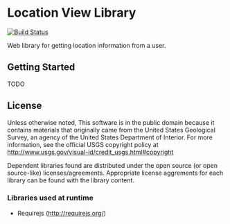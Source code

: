Location View Library
=====================

[![Build Status](https://travis-ci.org/usgs/hazdev-location-view.png)](https://travis-ci.org/usgs/hazdev-location-view)

Web library for getting location information from a user.

## Getting Started

TODO

## License

Unless otherwise noted, This software is in the public domain because it
contains materials that originally came from the United States Geological
Survey, an agency of the United States Department of Interior. For more
information, see the official USGS copyright policy at
http://www.usgs.gov/visual-id/credit_usgs.html#copyright

Dependent libraries found are distributed under the open source (or open
source-like) licenses/agreements. Appropriate license aggrements for each
library can be found with the library content.

### Libraries used at runtime
 - Requirejs (http://requirejs.org/)
